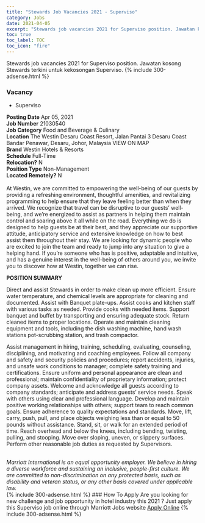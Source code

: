 ```yaml
---
title: "Stewards Job Vacancies 2021 - Superviso" 
category: Jobs 
date: 2021-04-05 
excerpt: "Stewards job vacancies 2021 for Superviso position. Jawatan kosong Stewards terkini untuk kekosongan Superviso." 
toc: true 
toc_label: TOC 
toc_icon: "fire" 
--- 
```


Stewards job vacancies 2021 for Superviso position. Jawatan kosong Stewards terkini untuk kekosongan Superviso. 
{% include 300-adsense.html %} 
### Vacancy 
- Superviso 
<div><div><b>Posting Date</b> Apr 05, 2021<br><b>Job Number</b> 21030540<br><b>Job Category</b> Food and Beverage &amp; Culinary<br><b>Location</b> The Westin Desaru Coast Resort, Jalan Pantai 3 Desaru Coast Bandar Penawar, Desaru, Johor, Malaysia VIEW ON MAP<br><b>Brand</b> Westin Hotels &amp; Resorts<br><b>Schedule</b> Full-Time<br><b>Relocation?</b> N<br><b>Position Type</b> Non-Management<br><b>Located Remotely?</b> N<br><br>At Westin, we are committed to empowering the well-being of our guests by providing a refreshing environment, thoughtful amenities, and revitalizing programming to help ensure that they leave feeling better than when they arrived. We recognize that travel can be disruptive to our guests&#8217; well-being, and we&#8217;re energized to assist as partners in helping them maintain control and soaring above it all while on the road. Everything we do is designed to help guests be at their best, and they appreciate our supportive attitude, anticipatory service and extensive knowledge on how to best assist them throughout their stay. We are looking for dynamic people who are excited to join the team and ready to jump into any situation to give a helping hand. If you&#8217;re someone who has is positive, adaptable and intuitive, and has a genuine interest in the well-being of others around you, we invite you to discover how at Westin, together we can rise.<br></div><div> <p> <b>POSITION SUMMARY</b> </p> <p> </p> <p>Direct and assist Stewards in order to make clean up more efficient. Ensure water temperature, and chemical levels are appropriate for cleaning and documented. Assist with Banquet plate-ups. Assist cooks and kitchen staff with various tasks as needed. Provide cooks with needed items. Support banquet and buffet by transporting and ensuring adequate stock. Return cleaned items to proper locations. Operate and maintain cleaning equipment and tools, including the dish washing machine, hand wash stations pot-scrubbing station, and trash compactor. </p> <p> </p> <p>Assist management in hiring, training, scheduling, evaluating, counseling, disciplining, and motivating and coaching employees. Follow all company and safety and security policies and procedures; report accidents, injuries, and unsafe work conditions to manager; complete safety training and certifications. Ensure uniform and personal appearance are clean and professional; maintain confidentiality of proprietary information; protect company assets. Welcome and acknowledge all guests according to company standards; anticipate and address guests&#8217; service needs. Speak with others using clear and professional language. Develop and maintain positive working relationships with others; support team to reach common goals. Ensure adherence to quality expectations and standards. Move, lift, carry, push, pull, and place objects weighing less than or equal to 50 pounds without assistance. Stand, sit, or walk for an extended period of time. Reach overhead and below the knees, including bending, twisting, pulling, and stooping. Move over sloping, uneven, or slippery surfaces. Perform other reasonable job duties as requested by Supervisors.</p> <p> </p> <p> <b> </b> </p> </div> <div>  &#160; </div> <i>Marriott International is an equal opportunity employer.&#160;We believe in hiring a diverse workforce and sustaining an inclusive, people-first culture.&#160;We are committed to non-discrimination on&#160;any&#160;protected&#160;basis, such as disability and veteran status, or any other basis covered under applicable law.</i><br></div> 
{% include 300-adsense.html %} 
### How To Apply 
Are you looking for new challenge and job opportunity in hotel industry this 2021 ?
Just apply this Superviso job online through Marriott Jobs website 
<a href="https://jobs.marriott.com/marriott/jobs/21030540?lang=en-us" class="btn btn--info" target="_blank" rel="nofollow noopenner">Apply Online</a> 
{% include 300-adsense.html %} 